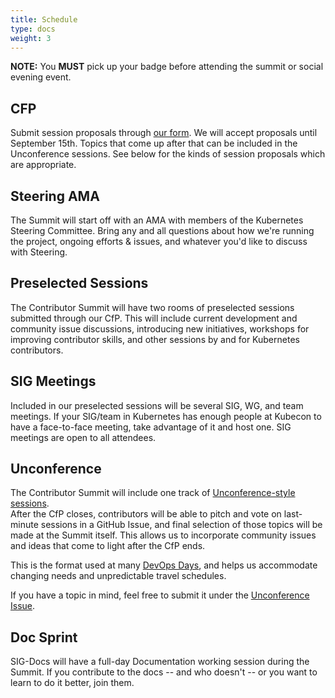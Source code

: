 ```yaml
---
title: Schedule
type: docs
weight: 3
---
```


**NOTE:** You **MUST** pick up your badge before attending the summit or social evening event.

## CFP

Submit session proposals through [our form].  We will accept proposals until September 15th.  Topics that come up after that can be included in the Unconference sessions.  See below for the kinds of session proposals which are appropriate.

[our form]: https://forms.gle/5RJBiKtuYsBDYAsVA


## Steering AMA

The Summit will start off with an AMA with members of the Kubernetes Steering
Committee.  Bring any and all questions about how we're running the project,
ongoing efforts & issues, and whatever you'd like to discuss with Steering.

## Preselected Sessions

The Contributor Summit will have two rooms of preselected sessions submitted
through our CfP.  This will include current development and community issue
discussions, introducing new initiatives, workshops for improving contributor
skills, and other sessions by and for Kubernetes contributors.

## SIG Meetings

Included in our preselected sessions will be several SIG, WG, and team meetings.
If your SIG/team in Kubernetes has enough people at Kubecon to have a face-to-face
meeting, take advantage of it and host one. SIG meetings are open to all attendees.

## Unconference

The Contributor Summit will include one track of
[Unconference-style sessions](https://blog.crisp.se/2016/08/30/henrikkniberg/what-is-an-unconference).  
After the CfP closes, contributors will be able to pitch and vote on last-minute
sessions in a GitHub Issue, and final selection of those topics will be made
at the Summit itself.  This allows us to incorporate community issues and ideas
that come to light after the CfP ends.

This is the format used at many [DevOps Days](https://devopsdays.org/open-space-format/), and helps us accommodate changing
needs and unpredictable travel schedules.

If you have a topic in mind, feel free to submit it under the [Unconference Issue](https://github.com/kubernetes/community/issues/7993).

## Doc Sprint

SIG-Docs will have a full-day Documentation working session during the Summit.
If you contribute to the docs -- and who doesn't -- or you want to learn to
do it better, join them.
